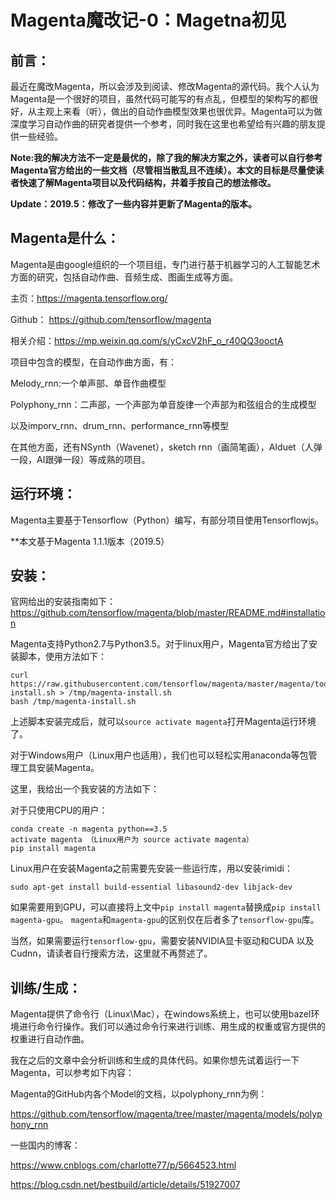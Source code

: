 # Magenta魔改记-0：Magetna初见

## 前言：

最近在魔改Magenta，所以会涉及到阅读、修改Magenta的源代码。我个人认为Magenta是一个很好的项目，虽然代码可能写的有点乱，但模型的架构写的都很好，从主观上来看（听），做出的自动作曲模型效果也很优异。Magenta可以为做深度学习自动作曲的研究者提供一个参考，同时我在这里也希望给有兴趣的朋友提供一些经验。

**Note:我的解决方法不一定是最优的，除了我的解决方案之外，读者可以自行参考Magenta官方给出的一些文档（尽管相当散乱且不连续）。本文的目标是尽量使读者快速了解Magenta项目以及代码结构，并着手按自己的想法修改。**

**Update：2019.5：修改了一些内容并更新了Magenta的版本。**

## Magenta是什么：

Magenta是由google组织的一个项目组，专门进行基于机器学习的人工智能艺术方面的研究，包括自动作曲、音频生成、图画生成等方面。

主页：https://magenta.tensorflow.org/

Github： https://github.com/tensorflow/magenta

相关介绍：https://mp.weixin.qq.com/s/yCxcV2hF_o_r40QQ3ooctA

项目中包含的模型，在自动作曲方面，有：

Melody_rnn:一个单声部、单音作曲模型

Polyphony_rnn：二声部，一个声部为单音旋律一个声部为和弦组合的生成模型

以及imporv_rnn、drum_rnn、performance_rnn等模型

在其他方面，还有NSynth（Wavenet），sketch rnn（画简笔画），AIduet（人弹一段，AI跟弹一段）等成熟的项目。

## 运行环境：

Magenta主要基于Tensorflow（Python）编写，有部分项目使用Tensorflowjs。

**本文基于Magenta 1.1.1版本（2019.5）

## 安装：

官网给出的安装指南如下：
https://github.com/tensorflow/magenta/blob/master/README.md#installation

Magenta支持Python2.7与Python3.5。对于linux用户，Magenta官方给出了安装脚本，使用方法如下：

```
curl https://raw.githubusercontent.com/tensorflow/magenta/master/magenta/tools/magenta-install.sh > /tmp/magenta-install.sh
bash /tmp/magenta-install.sh
```

上述脚本安装完成后，就可以```source activate magenta```打开Magenta运行环境了。

对于Windows用户（Linux用户也适用），我们也可以轻松实用anaconda等包管理工具安装Magenta。

这里，我给出一个我安装的方法如下：

对于只使用CPU的用户：

```
conda create -n magenta python==3.5
activate magenta （Linux用户为 source activate magenta）
pip install magenta
```

Linux用户在安装Magenta之前需要先安装一些运行库，用以安装rimidi：

```
sudo apt-get install build-essential libasound2-dev libjack-dev
```

如果需要用到GPU，可以直接将上文中```pip install magenta```替换成```pip install magenta-gpu```。
```magenta```和```magenta-gpu```的区别仅在后者多了```tensorflow-gpu```库。

当然，如果需要运行```tensorflow-gpu```，需要安装NVIDIA显卡驱动和CUDA 以及Cudnn，请读者自行搜索方法，这里就不再赘述了。

## 训练/生成：

Magenta提供了命令行（Linux\Mac），在windows系统上，也可以使用bazel环境进行命令行操作。我们可以通过命令行来进行训练、用生成的权重或官方提供的权重进行自动作曲。

我在之后的文章中会分析训练和生成的具体代码。如果你想先试着运行一下Magenta，可以参考如下内容：

Magenta的GitHub内各个Model的文档，以polyphony_rnn为例：

https://github.com/tensorflow/magenta/tree/master/magenta/models/polyphony_rnn

一些国内的博客：

https://www.cnblogs.com/charlotte77/p/5664523.html

https://blog.csdn.net/bestbuild/article/details/51927007
